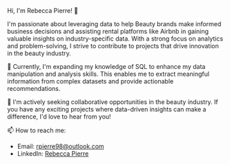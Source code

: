 Hi, I'm Rebecca Pierre! 👋

I'm passionate about leveraging data to help Beauty brands make informed business decisions and assisting rental platforms like Airbnb in gaining valuable insights on industry-specific data. With a strong focus on analytics and problem-solving, I strive to contribute to projects that drive innovation in the beauty industry.

🌱 Currently, I'm expanding my knowledge of SQL to enhance my data manipulation and analysis skills. This enables me to extract meaningful information from complex datasets and provide actionable recommendations.

💞️ I'm actively seeking collaborative opportunities in the beauty industry. If you have any exciting projects where data-driven insights can make a difference, I'd love to hear from you!

📫 How to reach me:
- Email: [rpierre98@outlook.com](mailto:rpierre98@outlook.com)
- LinkedIn: [Rebecca Pierre](https://www.linkedin.com/in/r-pierre/)



<!---
Rpierre98/Rpierre98 is a ✨ special ✨ repository because its `README.md` (this file) appears on your GitHub profile.
You can click the Preview link to take a look at your changes.
--->
